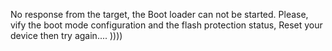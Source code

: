 No response from the target, the Boot loader can not be started. 
Please, vify the boot mode configuration and the flash protection status,
Reset your device then try again....
           ))))
